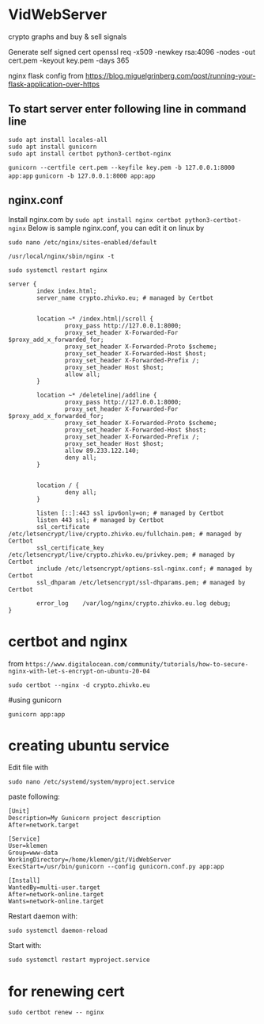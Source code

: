 # VidWebServer
crypto graphs and buy &amp; sell signals

Generate self signed cert
openssl req -x509 -newkey rsa:4096 -nodes -out cert.pem -keyout key.pem -days 365

nginx flask config from
https://blog.miguelgrinberg.com/post/running-your-flask-application-over-https

## To start server enter following line in command line

```
sudo apt install locales-all
sudo apt install gunicorn
sudo apt install certbot python3-certbot-nginx
```

`gunicorn --certfile cert.pem --keyfile key.pem -b 127.0.0.1:8000 app:app`
`gunicorn -b 127.0.0.1:8000 app:app`


## nginx.conf

Install nginx.com by `sudo apt install nginx certbot python3-certbot-nginx`
Below is sample nginx.conf, you can edit it on linux by

`sudo nano /etc/nginx/sites-enabled/default`

`/usr/local/nginx/sbin/nginx -t`


`sudo systemctl restart nginx`

```
server {
        index index.html;
        server_name crypto.zhivko.eu; # managed by Certbot


        location ~* /index.html|/scroll {
                proxy_pass http://127.0.0.1:8000;
                proxy_set_header X-Forwarded-For $proxy_add_x_forwarded_for;
                proxy_set_header X-Forwarded-Proto $scheme;
                proxy_set_header X-Forwarded-Host $host;
                proxy_set_header X-Forwarded-Prefix /;
                proxy_set_header Host $host;
                allow all;
        }

        location ~* /deleteline|/addline {
                proxy_pass http://127.0.0.1:8000;
                proxy_set_header X-Forwarded-For $proxy_add_x_forwarded_for;
                proxy_set_header X-Forwarded-Proto $scheme;
                proxy_set_header X-Forwarded-Host $host;
                proxy_set_header X-Forwarded-Prefix /;
                proxy_set_header Host $host;
                allow 89.233.122.140;
                deny all;
        }


        location / {
                deny all;
        }

        listen [::]:443 ssl ipv6only=on; # managed by Certbot
        listen 443 ssl; # managed by Certbot
        ssl_certificate /etc/letsencrypt/live/crypto.zhivko.eu/fullchain.pem; # managed by Certbot
        ssl_certificate_key /etc/letsencrypt/live/crypto.zhivko.eu/privkey.pem; # managed by Certbot
        include /etc/letsencrypt/options-ssl-nginx.conf; # managed by Certbot
        ssl_dhparam /etc/letsencrypt/ssl-dhparams.pem; # managed by Certbot

        error_log    /var/log/nginx/crypto.zhivko.eu.log debug;
}
```


# certbot and nginx

from
`https://www.digitalocean.com/community/tutorials/how-to-secure-nginx-with-let-s-encrypt-on-ubuntu-20-04`

`sudo certbot --nginx -d crypto.zhivko.eu`


#using gunicorn

`gunicorn app:app`


# creating ubuntu service

Edit file with

`sudo nano /etc/systemd/system/myproject.service`

paste following:

```
[Unit]
Description=My Gunicorn project description
After=network.target

[Service]
User=klemen
Group=www-data
WorkingDirectory=/home/klemen/git/VidWebServer
ExecStart=/usr/bin/gunicorn --config gunicorn.conf.py app:app

[Install]
WantedBy=multi-user.target
After=network-online.target
Wants=network-online.target
```

Restart daemon with:

`sudo systemctl daemon-reload`

Start with:

`sudo systemctl restart myproject.service`

# for renewing cert

`sudo certbot renew -- nginx`
